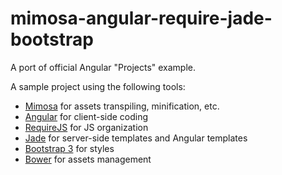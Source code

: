 # mimosa-angular-require-jade-bootstrap

A port of official Angular "Projects" example.

A sample project using the following tools:

* [Mimosa](http://mimosa.io/) for assets transpiling, minification, etc.
* [Angular](http://angularjs.org/) for client-side coding
* [RequireJS](http://requirejs.org/) for JS organization
* [Jade](http://jade-lang.com/) for server-side templates and Angular templates
* [Bootstrap 3](http://getbootstrap.com/) for styles
* [Bower](http://bower.io/) for assets management
